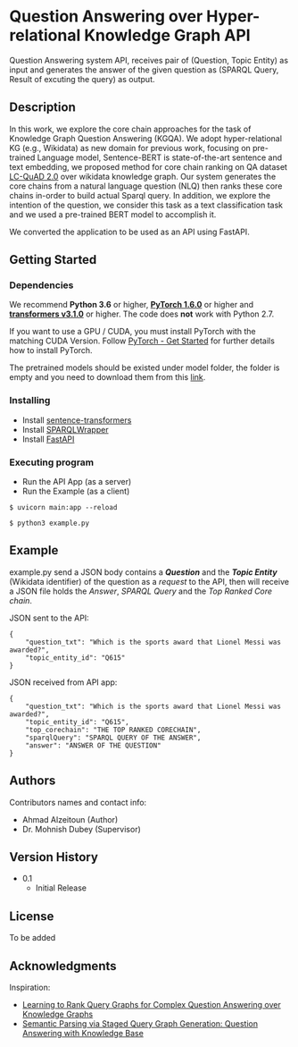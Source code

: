 # Question Answering over Hyper-relational Knowledge Graph API

Question Answering system API, receives pair of (Question, Topic Entity) as input and generates the answer of the given question as (SPARQL Query, Result of excuting the query) as output.

## Description

In this work, we explore the core chain approaches for the task of Knowledge Graph Question Answering (KGQA). We adopt hyper-relational KG (e.g., Wikidata) as new domain for previous work, focusing on pre-trained Language model, Sentence-BERT is state-of-the-art sentence and text embedding, we proposed method for core chain ranking on QA dataset [LC-QuAD 2.0](https://figshare.com/projects/LCQuAD_2_0/62270) over wikidata knowledge graph. Our system generates the core chains from a natural language question (NLQ) then ranks these core chains in-order to build actual Sparql query. In addition, we explore the intention of the question, we consider this task as a text classification task and we used a pre-trained BERT model to accomplish it.

We converted the application to be used as an API using FastAPI.

## Getting Started

### Dependencies

We recommend **Python 3.6** or higher, **[PyTorch 1.6.0](https://pytorch.org/get-started/locally/)** or higher and **[transformers v3.1.0](https://github.com/huggingface/transformers)** or higher. The code does **not** work with Python 2.7.

If you want to use a GPU / CUDA, you must install PyTorch with the matching CUDA Version. Follow
[PyTorch - Get Started](https://pytorch.org/get-started/locally/) for further details how to install PyTorch.

The pretrained models should be existed under model folder, the folder is empty and you need to download them from this [link](https://github.com/aalzeitoun/QA-over-HKG-API).

### Installing

* Install [sentence-transformers](https://github.com/UKPLab/sentence-transformers)
* Install [SPARQLWrapper](https://github.com/RDFLib/sparqlwrapper)
* Install [FastAPI](https://fastapi.tiangolo.com)


### Executing program

* Run the API App (as a server)
* Run the Example (as a client)
```
$ uvicorn main:app --reload
```
```
$ python3 example.py
```

## Example

example.py send a JSON body contains a ***Question*** and the ***Topic Entity*** (Wikidata identifier) of the question as a *request* to the API, then will receive a JSON file holds the *Answer*, *SPARQL Query* and the *Top Ranked Core chain*.

JSON sent to the API:
```
{
    "question_txt": "Which is the sports award that Lionel Messi was awarded?",
    "topic_entity_id": "Q615"
}
```

JSON received from API app:
```
{
    "question_txt": "Which is the sports award that Lionel Messi was awarded?",
    "topic_entity_id": "Q615",
    "top_corechain": "THE TOP RANKED CORECHAIN",
    "sparqlQuery": "SPARQL QUERY OF THE ANSWER",
    "answer": "ANSWER OF THE QUESTION"
}
```

## Authors

Contributors names and contact info:

* Ahmad Alzeitoun (Author)  
* Dr. Mohnish Dubey (Supervisor)

## Version History

* 0.1
    * Initial Release

## License

To be added

## Acknowledgments

Inspiration:
* [Learning to Rank Query Graphs for Complex Question Answering over Knowledge Graphs](https://arxiv.org/abs/1811.01118)
* [Semantic Parsing via Staged Query Graph Generation: Question Answering with Knowledge Base](https://www.microsoft.com/en-us/research/wp-content/uploads/2016/02/ACL15-STAGG.pdf)

